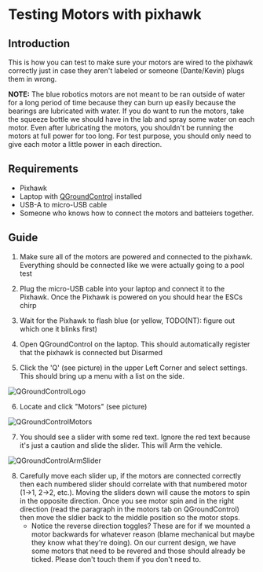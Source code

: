 # Testing Motors with pixhawk
## Introduction
This is how you can test to make sure your motors are wired to the pixhawk correctly just in case they aren't labeled or someone (Dante/Kevin) plugs them in wrong.

**NOTE:** The blue robotics motors are not meant to be ran outside of water for a long period of time because they can burn up easily because the bearings are lubricated with water.
If you do want to run the motors, take the squeeze bottle we should have in the lab and spray some water on each motor. 
Even after lubricating the motors, you shouldn't be running the motors at full power for too long. For test purpose, you should only need to give each motor a little power in each direction.

## Requirements
* Pixhawk
* Laptop with [QGroundControl](http://qgroundcontrol.com/) installed 
* USB-A to micro-USB cable
* Someone who knows how to connect the motors and batteiers together.

## Guide

1. Make sure all of the motors are powered and connected to the pixhawk. Everything should be connected like we were actually going to a pool test

2. Plug the micro-USB cable into your laptop and connect it to the Pixhawk. Once the Pixhawk is powered on you should hear the ESCs chirp

3. Wait for the Pixhawk to flash blue (or yellow, TODO(NT): figure out which one it blinks first)

4. Open QGroundControl on the laptop. This should automatically register that the pixhawk is connected but Disarmed

5. Click the 'Q' (see picture) in the upper Left Corner and select settings. This should bring up a menu with a list on the side.

![QGroundControlLogo](https://ksu-auv-team.github.io/images/QGroundControlLogo.png)

<!--![QGroundControlSettings](https://ksu-auv-team.github.io/images/QGroundControlSettings.jpg)-->

6. Locate and click "Motors" (see picture)

![QGroundControlMotors](https://ksu-auv-team.github.io/images/QGroundControlMotors.jpg)

7. You should see a slider with some red text. Ignore the red text because it's just a caution and slide the slider. This will Arm the vehicle.

![QGroundControlArmSlider](https://ksu-auv-team.github.io/images/QGroundControlArmSlider.jpg)

8. Carefully move each slider up, if the motors are connected correctly then each numbered slider should correlate with that numbered motor (1->1, 2->2, etc.). Moving the sliders down will cause the motors to spin in the opposite direction. Once you see motor spin and in the right direction (read the paragraph in the motors tab on QGroundControl) then move the sldier back to the middle position so the motor stops.
    * Notice the reverse direction toggles? These are for if we mounted a motor backwards for whatever reason (blame mechanical but maybe they know what they're doing).
      On our current design, we have some motors that need to be revered and those should already be ticked. Please don't touch them if you don't need to. 
